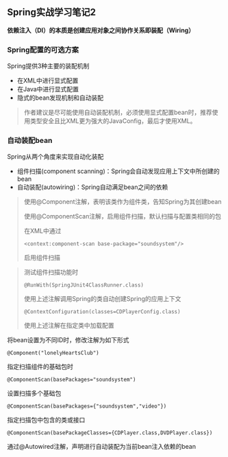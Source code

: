 ## Spring实战学习笔记2

**依赖注入（DI）的本质是创建应用对象之间协作关系即装配（Wiring）**

### Spring配置的可选方案

Spring提供3种主要的装配机制

* 在XML中进行显式配置
* 在Java中进行显式配置
* 隐式的bean发现机制和自动装配

> 作者建议是尽可能使用自动装配机制，必须使用显式配置bean时，推荐使用类型安全且比XML更为强大的JavaConfig，最后才使用XML。

### 自动装配bean

Spring从两个角度来实现自动化装配

* 组件扫描(component scanning)：Spring会自动发现应用上下文中所创建的bean
* 自动装配(autowiring)：Spring自动满足bean之间的依赖

> 使用@Component注解，表明该类作为组件类，告知Spring为其创建bean
>
> 使用@ComponentScan注解，启用组件扫描，默认扫描与配置类相同的包
>
> 在XML中通过
>
> ```
> <context:component-scan base-package="soundsystem"/>
> ```
>
> 启用组件扫描

>测试组件扫描功能时
>
>```
>@RunWith(SpringJUnit4ClassRunner.class)
>```
>
>使用上述注解调用Spring的类自动创建Spring的应用上下文
>
>```
>@ContextConfiguration(classes=CDPlayerConfig.class)
>```
>
>使用上述注解在指定类中加载配置

将bean设置为不同ID时，修改注解为如下形式

```
@Component("lonelyHeartsClub")
```

指定扫描组件的基础包时

```
@ComponentScan(basePackages="soundsystem")
```

设置扫描多个基础包

```
@ComponentScan(basePackages={"soundsystem","video"})
```

指定扫描包中包含的类或接口

```
@ComponentScan(basePackageClasses={CDPlayer.class,DVDPlayer.class})
```

通过@Autowired注解，声明进行自动装配为当前bean注入依赖的bean